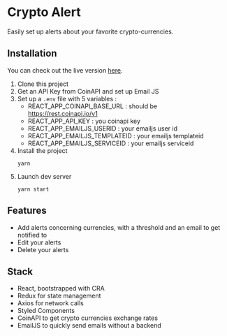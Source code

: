 # Crypto Alert

Easily set up alerts about your favorite crypto-currencies.

## Installation
You can check out the live version [here](https://seelk-hack-alphonseb.netlify.com/).
1. Clone this project
2. Get an API Key from CoinAPI and set up Email JS
3. Set up a ```.env``` file with 5 variables :
    - REACT_APP_COINAPI_BASE_URL : should be https://rest.coinapi.io/v1
    - REACT_APP_API_KEY : you coinapi key
    - REACT_APP_EMAILJS_USERID : your emailjs user id
    - REACT_APP_EMAILJS_TEMPLATEID : your emailjs templateid
    - REACT_APP_EMAILJS_SERVICEID : your emailjs serviceid
4. Install the project
    ```
    yarn
    ```
5. Launch dev server
    ```
    yarn start
    ```

## Features
- Add alerts concerning currencies, with a threshold and an email to get notified to
- Edit your alerts
- Delete your alerts

## Stack
- React, bootstrapped with CRA
- Redux for state management
- Axios for network calls
- Styled Components
- CoinAPI to get crypto currencies exchange rates
- EmailJS to quickly send emails without a backend
